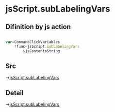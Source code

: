 # jsScript.subLabelingVars

## Difinition by js action

```js.js

var=CommandClickVariables
	?func=jsScript.subLabelingVars
		&jsContentsString
```

## Src

->[jsScript.subLabelingVars](https://github.com/puutaro/CommandClick/blob/master/app/src/main/java/com/puutaro/commandclick/fragment_lib/terminal_fragment/js_interface/edit/JsScript.kt#L44)

## Detail

->[jsScript.subLabelingVars](https://github.com/puutaro/CommandClick/blob/master/md/developer/js_interface/details/edit/JsScript/subLabelingVars.md)
